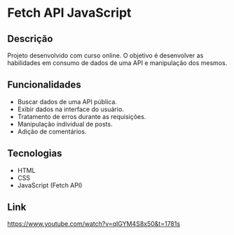 # Fetch API JavaScript

## Descrição

Projeto desenvolvido com curso online. O objetivo é desenvolver as habilidades em consumo de dados de uma API e manipulação dos mesmos.

## Funcionalidades

- Buscar dados de uma API pública.
- Exibir dados na interface do usuário.
- Tratamento de erros durante as requisições.
- Manipulação individual de posts.
- Adição de comentários.

## Tecnologias

- HTML
- CSS
- JavaScript (Fetch API)

## Link
https://www.youtube.com/watch?v=qIGYM4S8x50&t=1781s
